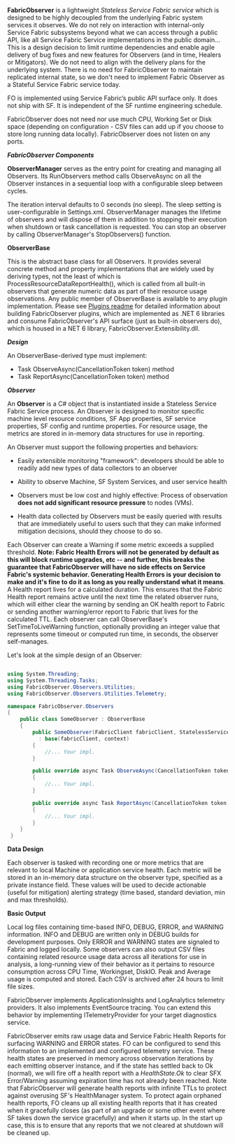 
**FabricObserver** is a lightweight *Stateless Service Fabric service* which is designed to be highly decoupled from the underlying Fabric system services it observes. We do not rely on interaction with internal-only Service Fabric subsystems beyond what we can access through a public API, like all Service Fabric Service implementations in the public domain\... This is a design decision to limit runtime dependencies and enable agile delivery of bug fixes and new features for Observers (and in time, Healers or Mitigators). We do not need to align with the delivery plans for the underlying system. There is no need for FabricObserver to maintain replicated internal state, so we don't need to implement Fabric Observer as a Stateful Service Fabric service today. 

FO is implemented using Service Fabric’s public API surface only. It does not ship with SF. It is independent of the SF runtime engineering schedule.

FabricObserver does not need nor use much CPU, Working Set or Disk space (depending on configuration - CSV files can add up if you choose to store long running data locally). FabricObserver does not listen on any ports.

***FabricObserver Components***  

**ObserverManager** serves as the entry point for creating and managing all Observers.
Its RunObservers method calls ObserveAsync on all the Observer instances in a
sequential loop with a configurable sleep between cycles.

The iteration interval defaults to 0 seconds (no sleep). The sleep setting is
user-configurable in Settings.xml. ObserverManager manages the lifetime of
observers and will dispose of them in addition to stopping their
execution when shutdown or task cancellation is requested. You can stop an observer
by calling ObserverManager's StopObservers() function.


**ObserverBase**  

This is the abstract base class for all Observers. It provides several concrete method and property implementations 
that are widely used by deriving types, not the least of which is ProcessResourceDataReportHealth(), which is called from all
built-in observers that generate numeric data as part of their resource usage observations. Any public member of ObserverBase is available
to any plugin implementation. Please see [Plugins readme](/Documentation/Plugins.md) for detailed information about building FabricObserver plugins,
which are implemented as .NET 6 libraries and consume FabricObserver's API surface (just as built-in observers do), which is housed in a NET 6 library, FabricObserver.Extensibility.dll.

***Design*** 

An ObserverBase-derived type must implement:

-   Task ObserveAsync(CancellationToken token) method
-   Task ReportAsync(CancellationToken token) method 


***Observer***

An **Observer** is a C\# object that is instantiated inside a Stateless
Service Fabric Service process. An Observer is designed to monitor
specific machine level resource conditions, SF App properties, SF service properties, SF config and runtime properties.
For resource usage, the metrics are stored in in-memory data structures for use in reporting.

An Observer must support the following properties and behaviors:

-   Easily extensible monitoring "framework": developers should be able
    to readily add new types of data collectors to an observer

-   Ability to observe Machine, SF System Services, and user service health

-   Observers must be low cost and highly effective: Process of
    observation **does not add significant resource pressure** to nodes
    (VMs).

-   Health data collected by Observers must be easily queried with
    results that are immediately useful to users such that they can make
    informed mitigation decisions, should they choose to do so.


Each Observer can create a Warning if some metric exceeds a supplied
threshold. **Note: Fabric Health Errors will not be generated by default as this will block
runtime upgrades, etc -- and further, this breaks the guarantee that FabricObserver will have no side effects on Service Fabric's systemic
behavior. Generating Health Errors is your decision to make and it's fine to do it as long as you really understand what it means**. 
A Health report lives for a calculated duration. This ensures that the Fabric Health report remains
active until the next time the related observer runs, which will either
clear the warning by sending an OK health report to Fabric or sending another
warning/error report to Fabric that lives for the calculated TTL. Each observer can call ObserverBase's SetTimeToLiveWarning function,
optionally providing an integer value that represents some timeout or computed run time, in seconds, the observer self-manages.


Let's look at the simple design of an Observer:
``` C#

using System.Threading;
using System.Threading.Tasks;
using FabricObserver.Observers.Utilities;
using FabricObserver.Observers.Utilities.Telemetry;

namespace FabricObserver.Observers
{
    public class SomeObserver : ObserverBase
    {
        public SomeObserver(FabricClient fabricClient, StatelessServiceContext context)
          : base(fabricClient, context)
        {
            //... Your impl.
        }

        public override async Task ObserveAsync(CancellationToken token)
        {
            //... Your impl.
        }

        public override async Task ReportAsync(CancellationToken token)
        {
            //... Your impl.
        }
    }
 }
``` 


**Data Design**  

Each observer is tasked with recording one or more metrics that are relevant to local Machine or application service health. Each metric will be stored in an
in-memory data structure on the observer type, specified as a private instance field. These values will be used to decide actionable (useful for mitigation)
alerting strategy (time based, standard deviation, min and max thresholds).

**Basic Output**

Local log files containing time-based INFO, DEBUG, ERROR, and WARNING
information. INFO and DEBUG are written only in DEBUG builds for
development purposes. Only ERROR and WARNING states are signaled to
Fabric and logged locally. Some observers can also output CSV files
containing related resource usage data across all iterations for use in
analysis, a long-running view of their behavior as it pertains to
resource consumption across CPU Time, Workingset, DiskIO. Peak and
Average usage is computed and stored. Each CSV is archived after 24
hours to limit file sizes.

FabricObserver implements ApplicationInsights and LogAnalytics telemetry providers.
It also implements EventSource tracing. You can extend this behavior by implementing 
ITelemetryProvider for your target diagnostics service. 

FabricObserver emits raw usage data and Service Fabric Health Reports for surfacing WARNING and ERROR states. FO can be configured to send this information to an implemented and configured telemetry service. 
These health states are preserved in memory across observation iterations by each emitting observer instance, and if the state has settled back to Ok (normal), we will
fire off a health report with a *HealthState.Ok* to clear SFX Error/Warning assuming expiration time has not already been reached. Note that FabricObserver will generate health reports with 
infinite TTLs to protect against overusing SF's HealthManager system. To protect again orphaned health reports, FO cleans up all existing health reports that it has created when
it gracefully closes (as part of an upgrade or some other event where SF takes down the service gracefully) and when it starts up. In the start up case, this is to ensure that any reports that we not cleared at shutdown will
be cleaned up. 
